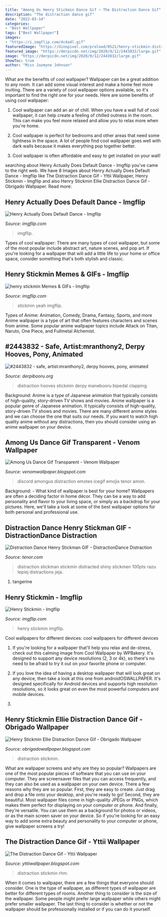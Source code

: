 ```yaml
---
title: "Among Us Henry Stickmin Dance Gif ~ The Distraction Dance Gif"
description: "The distraction dance gif"
date: "2022-03-14"
categories:
- "Best Wallpaper"
tags: ["Best Wallpaper"]
images:
- "https://i.imgflip.com/4c4a4l.gif"
featuredImage: "https://dinopixel.com/preload/0521/henry-stickmin-distr_1621346233.gif"
featured_image: "https://derpicdn.net/img/2020/9/12/2443832/large.gif"
image: "https://derpicdn.net/img/2020/9/12/2443832/large.gif"
ShowToc: true
author: "Miss Jazmyne Johnson"
---
```



What are the benefits of cool wallpaper?
Wallpaper can be a great addition to any room. It can add some visual interest and make a home feel more inviting. There are a variety of cool wallpaper options available, so it's important to find the right one for your needs. Here are some benefits of using cool wallpaper: 
1. Cool wallpaper can add an air of chill. When you have a wall full of cool wallpaper, it can help create a feeling of chilled outness in the room. This can make you feel more relaxed and allow you to relax more when you're home. 

2. Cool wallpaper is perfect for bedrooms and other areas that need some lightness in the space. A lot of people find cool wallpaper goes well with dark walls because it makes everything pop together better. 

3. Cool wallpaper is often affordable and easy to get installed on your wall!

	

		
searching about Henry Actually Does Default Dance - Imgflip you've came to the right web. We have 8 Images about Henry Actually Does Default Dance - Imgflip like The Distraction Dance Gif - Yttii Wallpaper, Henry Stickmin - Imgflip and also Henry Stickmin Ellie Distraction Dance Gif - Obrigado Wallpaper. Read more:
		
    
## Henry Actually Does Default Dance - Imgflip

<img loading=lazy src="https://i.imgflip.com/4fqa7g.gif" onerror="this.onerror=null;this.src='https://tse3.mm.bing.net/th?id=OIP.iUt5z0spnEndziwT0PQtUwAAAA&amp;pid=15.1';" alt="Henry Actually Does Default Dance - Imgflip">

_Source: imgflip.com_

>imgflip. 

	

Types of cool wallpaper:
There are many types of cool wallpaper, but some of the most popular include abstract art, nature scenes, and pop art. If you're looking for a wallpaper that will add a little life to your home or office space, consider something that's both stylish and classic.

    
## Henry Stickmin Memes &amp; GIFs - Imgflip

<img loading=lazy src="https://i.imgflip.com/4tt2vn.jpg" onerror="this.onerror=null;this.src='https://tse4.mm.bing.net/th?id=OIP.JHOkMW6FZVGmPI2uYiaTigHaIk&amp;pid=15.1';" alt="henry stickmin Memes &amp; GIFs - Imgflip">

_Source: imgflip.com_

>stickmin yeah imgflip. 

	

Types of Anime: Animation, Comedy, Drama, Fantasy, Sports, and more
Anime wallpaper is a type of art that often features characters and scenes from anime. Some popular anime wallpaper topics include Attack on Titan, Naruto, One Piece, and Fullmetal Alchemist.

    
## #2443832 - Safe, Artist:mranthony2, Derpy Hooves, Pony, Animated

<img loading=lazy src="https://derpicdn.net/img/2020/9/12/2443832/large.gif" onerror="this.onerror=null;this.src='https://tse1.mm.bing.net/th?id=OIP.kMqP_HBZqrtz11vgZcQn-wHaHa&amp;pid=15.1';" alt="#2443832 - safe, artist:mranthony2, derpy hooves, pony, animated">

_Source: derpibooru.org_

>distraction hooves stickmin derpy manebooru bipedal clapping. 

	

Background: Anime is a type of Japanese animation that typically consists of high-quality, story-driven TV shows and movies.
Anime wallpaper is a popular genre of Japanese animation. It typically consists of high-quality, story-driven TV shows and movies. There are many different anime styles and we can choose the one that suits our needs. If you want to watch high quality anime without any distractions, then you should consider using an anime wallpaper on your device.

    
## Among Us Dance Gif Transparent - Venom Wallpaper

<img loading=lazy src="https://www.icegif.com/wp-content/uploads/among-us-icegif-50.gif" onerror="this.onerror=null;this.src='https://tse1.mm.bing.net/th?id=OIP.OPaR8MoyYYPNNVPLYUSplwHaHa&amp;pid=15.1';" alt="Among Us Dance Gif Transparent - Venom Wallpaper">

_Source: venomwallpaper.blogspot.com_

>discord amongus distraction emotes icegif emojis tenor amon. 

	

Background: - What kind of wallpaper is best for your home?
Wallpapers are often a deciding factor in home décor. They can be a way to add personality and flavor to your living space, or simply as a backdrop for your pictures. Here, we'll take a look at some of the best wallpaper options for both personal and professional use.

    
## Distraction Dance Henry Stickman GIF - DistractionDance Distraction

<img loading=lazy src="https://media1.tenor.com/images/daa01a90d87c517623ae91b0a7498e9e/tenor.gif?itemid=18175466" onerror="this.onerror=null;this.src='https://tse1.mm.bing.net/th?id=OIP.2qAakNh8UXYjrpGwp0mOngHaHa&amp;pid=15.1';" alt="Distraction Dance Henry Stickman GIF - DistractionDance Distraction">

_Source: tenor.com_

>distraction stickman stickmin distracted shiny stickmen 100pts razu lepiej distractions jeja. 

	

1. tangerine 

    
## Henry Stickmin - Imgflip

<img loading=lazy src="https://i.imgflip.com/4c4a4l.gif" onerror="this.onerror=null;this.src='https://tse3.mm.bing.net/th?id=OIP.YrLTD1ZbTL1vodwokdc2GwAAAA&amp;pid=15.1';" alt="Henry Stickmin - Imgflip">

_Source: imgflip.com_

>henry stickmin imgflip. 

	

Cool wallpapers for different devices:
cool wallpapers for different devices 

1. If you're looking for a wallpaper that'll help you relax and de-stress, check out this calming image from Cool Wallpaper by WPBakery. It's designed to support any device resolutions (2, 3 or 4k), so there's no need to be afraid to try it out on your favorite phone or computer.

2. If you love the idea of having a desktop wallpaper that will look great on any device, then take a look at this one from androidOSWALLPAPER. It's designed specifically for Android devices and supports high resolution resolutions, so it looks great on even the most powerful computers and mobile devices.

3.

    
## Henry Stickmin Ellie Distraction Dance Gif - Obrigado Wallpaper

<img loading=lazy src="https://i.kym-cdn.com/entries/icons/facebook/000/035/006/cove11.jpg" onerror="this.onerror=null;this.src='https://tse4.mm.bing.net/th?id=OIP.x5LtVLXyM9bYLQZOe36joQHaEK&amp;pid=15.1';" alt="Henry Stickmin Ellie Distraction Dance Gif - Obrigado Wallpaper">

_Source: obrigadowallpaper.blogspot.com_

>distraction stickmin. 

	

What are wallpaper screens and why are they so popular?
Wallpapers are one of the most popular pieces of software that you can use on your computer. They are screensaver files that you can access frequently, and they can also be used as a wallpaper on your own device. There a few reasons why they are so popular. First, they are easy to create. Just drag and drop a file onto your desktop, and you're ready to go! Second, they are beautiful. Most wallpaper files come in high-quality JPEGs or PNGs, which makes them perfect for displaying on your computer or phone. And finally, they're versatile. You can use them as a background for photos or videos, or as the main screen saver on your device. So if you're looking for an easy way to add some extra beauty and personality to your computer or phone, give wallpaper screens a try!

    
## The Distraction Dance Gif - Yttii Wallpaper

<img loading=lazy src="https://dinopixel.com/preload/0521/henry-stickmin-distr_1621346233.gif" onerror="this.onerror=null;this.src='https://tse2.mm.bing.net/th?id=OIP.ggL1WpRSwkE3E1Fkox7Y0AHaF7&amp;pid=15.1';" alt="The Distraction Dance Gif - Yttii Wallpaper">

_Source: yttiiwallpaper.blogspot.com_

>distraction stickmin rhm. 

	

When it comes to wallpaper, there are a few things that everyone should consider. One is the type of wallpaper, as different types of wallpaper are better for different types of rooms. Another thing to consider is the size of the wallpaper. Some people might prefer large wallpaper while others might prefer smaller wallpaper. The last thing to consider is whether or not the wallpaper should be professionally installed or if you can do it yourself.

